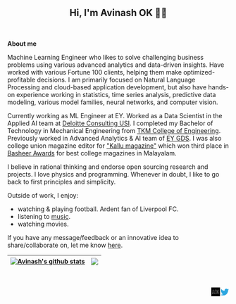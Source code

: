  <h2 align="center">Hi, I'm Avinash OK 🙋‍♂️</h2>
<br />

**About me**

Machine Learning Engineer who likes to solve challenging business problems using various advanced analytics and data-driven insights. Have worked with various Fortune 100 clients, helping them make optimized-profitable decisions. I am primarily focused on Natural Language Processing and cloud-based application development, but also have hands-on experience working in statistics, time series analysis, predictive data modeling, various model families, neural networks, and computer vision.

Currently working as ML Engineer at EY. Worked as a Data Scientist in the Applied AI team at [Deloitte Consulting USI](https://www2.deloitte.com/in/en/services/consulting-deloitte.html?icid=bottom_consulting-deloitte#). I completed my Bachelor of Technology in Mechanical Engineering from [TKM College of Engineering](https://www.tkmce.ac.in/). Previously worked in Advanced Analytics & AI team of [EY GDS](https://www.ey.com/en_in/careers/global-delivery-services). I was also college union magazine editor for ["Kallu magazine"](https://www.facebook.com/collegemagazinetkmce.2016) which won third place in [Basheer Awards](https://www.deshabhimani.com/news/kerala/news-kerala-16-07-2016/575257) for best college magazines in Malayalam.

I believe in rational thinking and endorse open sourcing research and projects. I love physics and programming. Whenever in doubt, I like to go back to first principles and simplicity.

Outside of work, I enjoy:
- watching & playing football. Ardent fan of Liverpool FC.
- listening to [music](https://open.spotify.com/playlist/1OC5w2BrNnDEMptBZ3FWvw?si=0XxdyMg4Tl2jZuq4rpXz0w&utm_source=copy-link).
- watching movies.

If you have any message/feedback or an innovative idea to share/collaborate on, let me know [here](https://docs.google.com/forms/d/e/1FAIpQLSc7GsQz8hkT3Em6ABkh2EW9lULyL6qEf0_ufrmQuQPvWBU4Ww/viewform?usp=pp_url). 


| <a href="https://github.com/avinashok"><img align="center" src="https://github-readme-stats.vercel.app/api?username=avinashok&show_icons=true&include_all_commits=true&theme=buefy&hide_border=true" alt="Avinash's github stats" /></a> | <a href="https://github.com/avinashok"><img align="center" src="https://github-readme-stats.vercel.app/api/top-langs/?username=avinashok&layout=compact&theme=buefy&hide_border=true" /></a> |
|-------------------------------------------------------------------------------------------------------------------------------------------------------------------------------------------------------------------------------------------------------------|-----------------------------------------------------------------------------------------------------------------------------------------------------------------------------------------------------------------|

<br />
<br />

<a href="https://twitter.com/avinash_ok">
  <img align="right" alt="Avinash OK | Twitter" width="21px" src="https://raw.githubusercontent.com/avinashok/avinash-readme/master/assets/twitter.svg" />
</a>
<a href="https://avinashok.com/">
  <img align="right" alt="Avinash OK | Website" width="20px" src="https://raw.githubusercontent.com/avinashok/avinash-readme/master/assets/aok.png" />
</a>
